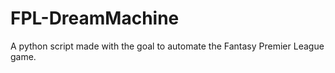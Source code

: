 # FPL-DreamMachine
A python script made with the goal to automate the Fantasy Premier League game. 
